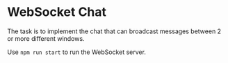 # WebSocket Chat
The task is to implement the chat that can broadcast messages between 2 or
more different windows.

Use `npm run start` to run the WebSocket server.
